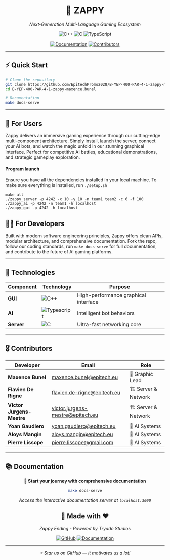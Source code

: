 <div align="center">

# 🚀 **ZAPPY**
*Next-Generation Multi-Language Gaming Ecosystem*

<img src="https://img.shields.io/badge/C++-00599C?style=for-the-badge&logo=cplusplus&logoColor=white" alt="C++"/>
<img src="https://img.shields.io/badge/C-A8B9CC?style=for-the-badge&logo=c&logoColor=white" alt="C"/>
<img src="https://img.shields.io/badge/TypeScript-3178C6?style=for-the-badge&logo=typescript&logoColor=white" alt="TypeScript"/>

[![Documentation](https://img.shields.io/badge/Documentation-Ready-brightgreen?style=for-the-badge&logo=gitbook&logoColor=white)](documentation/)
[![Contributors](https://img.shields.io/badge/Contributors-6-blue?style=for-the-badge&logo=github&logoColor=white)]()

</div>

---

## ⚡ **Quick Start**

```bash
# Clone the repository
git clone https://github.com/EpitechPromo2028/B-YEP-400-PAR-4-1-zappy-maxence.bunel.git
cd B-YEP-400-PAR-4-1-zappy-maxence.bunel

# Documentation
make docs-serve
```

---

## 🎯 **For Users**

Zappy delivers an immersive gaming experience through our cutting-edge multi-component architecture. Simply install, launch the server, connect your AI bots, and watch the magic unfold in our stunning graphical interface. Perfect for competitive AI battles, educational demonstrations, and strategic gameplay exploration.

#### Program launch

Ensure you have all the dependencies installed in your local machine.
To make sure everything is installed, run `./setup.sh`

```
make all
./zappy_server -p 4242 -x 10 -y 10 -n team1 team2 -c 6 -f 100
./zappy_ai -p 4242 -n team1 -h localhost
./zappy_gui -p 4242 -h localhost
```

## 👨‍💻 **For Developers**

Built with modern software engineering principles, Zappy offers clean APIs, modular architecture, and comprehensive documentation. Fork the repo, follow our coding standards, run `make docs-serve` for full documentation, and contribute to the future of AI gaming platforms.

---

## 🚀 **Technologies**

<div align="center">

| Component | Technology | Purpose |
|-----------|------------|---------|
| **GUI** | ![C++](https://img.shields.io/badge/C++-00599C?style=flat-square&logo=cplusplus&logoColor=white) | High-performance graphical interface |
| **AI** | ![Typescript](https://img.shields.io/badge/TypeScript-3178C6?style=for-the-badge&logo=typescript&logoColor=white) | Intelligent bot behaviors |
| **Server** | ![C](https://img.shields.io/badge/C-A8B9CC?style=flat-square&logo=c&logoColor=white) | Ultra-fast networking core |

</div>

---

## 🎖️ **Contributors**

<div align="center">

| Developer | Email | Role |
|-----------|--------|------|
| **Maxence Bunel** | maxence.bunel@epitech.eu | 🎯 Graphic Lead |
| **Flavien De Rigne** | flavien.de-rigne@epitech.eu | 🏗️ Server & Network |
| **Victor Jurgens-Mestre** | victor.jurgens-mestre@epitech.eu | 🏗️ Server & Network |
| **Yoan Gaudiero** | yoan.gaudiero@epitech.eu | 🤖 AI Systems |
| **Aloys Mangin** | aloys.mangin@epitech.eu | 🤖 AI Systems |
| **Pierre Lissope** | pierre.lissope@gmail.com | 🤖 AI Systems |

</div>

---

## 📚 **Documentation**

<div align="center">

**📖 Start your journey with comprehensive documentation**

```bash
make docs-serve
```

*Access the interactive documentation server at `localhost:3000`*

</div>


<div align="center">

## 💫 **Made with ❤️**

*Zappy Ending - Powered by Tryade Studios*

[![GitHub](https://img.shields.io/badge/GitHub-100000?style=for-the-badge&logo=github&logoColor=white)](https://github.com/EpitechPromo2028/B-YEP-400-PAR-4-1-zappy-maxence.bunel)
[![Documentation](https://img.shields.io/badge/Docs-4285F4?style=for-the-badge&logo=google-chrome&logoColor=white)](documentation/)

---

*⭐ Star us on GitHub — it motivates us a lot!*

</div>